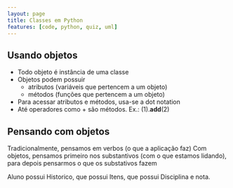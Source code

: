 ```yaml
---
layout: page
title: Classes em Python
features: [code, python, quiz, uml]
---
```


## Usando objetos

- Todo objeto é instância de uma classe
- Objetos podem possuir
  - atributos (variáveis que pertencem a um objeto)
  - métodos (funções que pertencem a um objeto)
- Para acessar atributos e métodos, usa-se a dot notation
- Até operadores como + são métodos. Ex.: (1).__add__(2)

## Pensando com objetos

Tradicionalmente, pensamos em verbos (o que a aplicação faz)
Com objetos, pensamos primeiro nos substantivos (com o que estamos lidando), para depois pensarmos o que os substativos fazem

Aluno possui Historico, que possui Itens, que possui Disciplina e nota.
